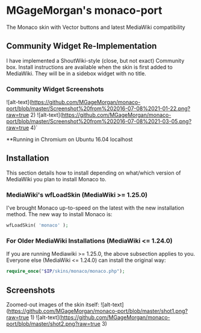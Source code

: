 #  MGageMorgan's monaco-port
The Monaco skin with Vector buttons and latest MediaWiki compatibility

## Community Widget Re-Implementation
I have implemented a ShoutWiki-style (close, but not exact) Community box. Install instructions are available when the skin is first added to MediaWiki. They will be in a sidebox widget with no title.

### Community Widget Screenshots
![alt-text](https://github.com/MGageMorgan/monaco-port/blob/master/Screenshot%20from%202016-07-08%2021-01-22.png?raw=true 2)
![alt-text](https://github.com/MGageMorgan/monaco-port/blob/master/Screenshot%20from%202016-07-08%2021-03-05.png?raw=true 4)`

**Running in Chromium on Ubuntu 16.04 localhost

## Installation
This section details how to install depending on what/which version of MediaWiki you plan to install Monaco to.

### MediaWiki's wfLoadSkin (MediaWiki >= 1.25.0)
I've brought Monaco up-to-speed on the latest with the new installation method. The new way to install Monaco is:

```php
wfLoadSkin( 'monaco' );
```

### For Older MediaWiki Installations (MediaWiki <= 1.24.0)
If you are running Mediawiki >= 1.25.0, the above subsection applies to you. Everyone else (MediaWiki <= 1.24.0) can install the original way:

```php
require_once("$IP/skins/monaco/monaco.php");
```
## Screenshots
Zoomed-out images of the skin itself:
![alt-text](https://github.com/MGageMorgan/monaco-port/blob/master/shot1.png?raw=true 1)
![alt-text](https://github.com/MGageMorgan/monaco-port/blob/master/shot2.png?raw=true 3)

